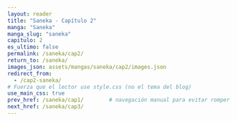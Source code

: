 ```yaml
---
layout: reader
title: "Saneka - Capítulo 2"
manga: "Saneka"
manga_slug: "saneka"
capitulo: 2
es_ultimo: false
permalink: /saneka/cap2/
return_to: /saneka/
images_json: assets/mangas/saneka/cap2/images.json
redirect_from:
  - /cap2-saneka/
# Fuerza que el lector use style.css (no el tema del blog)
use_main_css: true
prev_href: /saneka/cap1/        # navegación manual para evitar romper el ciclo, pues al ser decimal no entra en los enteros.
next_href: /saneka/cap3/
---
```

